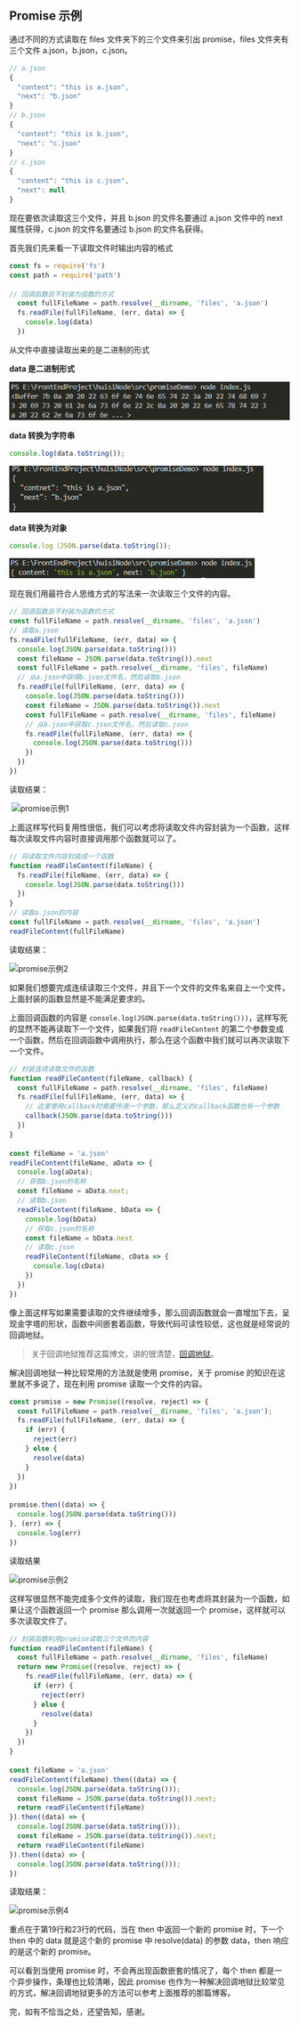 ## Promise 示例

通过不同的方式读取在 files 文件夹下的三个文件来引出 promise，files 文件夹有三个文件 a.json，b.json，c.json。

```js
// a.json
{
  "content": "this is a.json",
  "next": "b.json"
}
// b.json
{
  "content": "this is b.json",
  "next": "c.json"
}
// c.json
{
  "content": "this is c.json",
  "next": null
}
```

现在要依次读取这三个文件，并且 b.json 的文件名要通过 a.json 文件中的 next 属性获得，c.json 的文件名要通过 b.json 的文件名获得。

首先我们先来看一下读取文件时输出内容的格式

```js
const fs = require('fs')
const path = require('path')

// 回调函数且不封装为函数的方式
  const fullFileName = path.resolve(__dirname, 'files', 'a.json')
  fs.readFile(fullFileName, (err, data) => {
    console.log(data)
  })
```

从文件中直接读取出来的是二进制的形式

**data 是二进制形式**

![data二进制形式](https://raw.githubusercontent.com/happyCoding1024/image-hosting/master/img/20200331121551.png)

**data 转换为字符串**

```js
console.log(data.toString());
```

![data转换为字符串](https://raw.githubusercontent.com/happyCoding1024/image-hosting/master/img/20200331121743.png)

**data 转换为对象**

```js
console.log（JSON.parse(data.toString());
```

![data转换为对象](https://raw.githubusercontent.com/happyCoding1024/image-hosting/master/img/20200331122006.png)

现在我们用最符合人思维方式的写法来一次读取三个文件的内容。

```js
// 回调函数且不封装为函数的方式
const fullFileName = path.resolve(__dirname, 'files', 'a.json')
// 读取a.json
fs.readFile(fullFileName, (err, data) => {
  console.log(JSON.parse(data.toString()))
  const fileName = JSON.parse(data.toString()).next
  const fullFileName = path.resolve(__dirname, 'files', fileName)
  // 从a.json中获得b.json文件名，然后读取b.json
  fs.readFile(fullFileName, (err, data) => {
    console.log(JSON.parse(data.toString()))
    const fileName = JSON.parse(data.toString()).next
    const fullFileName = path.resolve(__dirname, 'files', fileName)
    // 从b.json中获取c.json文件名，然后读取c.json
    fs.readFile(fullFileName, (err, data) => {
      console.log(JSON.parse(data.toString()))
    })
  })
})
```

读取结果：

​											![promise示例1](https://images.cnblogs.com/cnblogs_com/zhangguicheng/1618684/o_200331093355promise示例1.png) 

上面这样写代码复用性很低，我们可以考虑将读取文件内容封装为一个函数，这样每次读取文件内容时直接调用那个函数就可以了。

```js
// 将读取文件内容封装成一个函数
function readFileContent(fileName) {
  fs.readFile(fileName, (err, data) => {
    console.log(JSON.parse(data.toString()))
  })
}
// 读取a.json的内容
const fullFileName = path.resolve(__dirname, 'files', 'a.json')
readFileContent(fullFileName)
```

读取结果：

![promise示例2](https://images.cnblogs.com/cnblogs_com/zhangguicheng/1618684/o_200331094854promise示例2.png)

如果我们想要完成连续读取三个文件，并且下一个文件的文件名来自上一个文件，上面封装的函数显然是不能满足要求的。

上面回调函数的内容是 `console.log(JSON.parse(data.toString()))`，这样写死的显然不能再读取下一个文件，如果我们将 `readFileContent` 的第二个参数变成一个函数，然后在回调函数中调用执行，那么在这个函数中我们就可以再次读取下一个文件。

```js
// 封装连续读取文件的函数
function readFileContent(fileName, callback) {
  const fullFileName = path.resolve(__dirname, 'files', fileName)
  fs.readFile(fullFileName, (err, data) => {
    // 这里使用callback时需要传递一个参数，那么定义的callback函数也有一个参数
    callback(JSON.parse(data.toString()))
  })
}

const fileName = 'a.json'
readFileContent(fileName, aData => {
  console.log(aData);
  // 获取b.json的名称
  const fileName = aData.next;
  // 读取b.json
  readFileContent(fileName, bData => {
    console.log(bData)
    // 获取c.json的名称
    const fileName = bData.next
    // 读取c.json
    readFileContent(fileName, cData => {
      console.log(cData)
    })
  })
})
```

像上面这样写如果需要读取的文件继续增多，那么回调函数就会一直增加下去，呈现金字塔的形状，函数中间嵌套着函数，导致代码可读性较低，这也就是经常说的回调地狱。

> 关于回调地狱推荐这篇博文，讲的很清楚，[回调地狱]( https://www.cnblogs.com/zhangguicheng/articles/12607894.html )。

解决回调地狱一种比较常用的方法就是使用 promise，关于 promise 的知识在这里就不多说了，现在利用 promise 读取一个文件的内容。

```js
const promise = new Promise((resolve, reject) => {
  const fullFileName = path.resolve(__dirname, 'files', 'a.json');
  fs.readFile(fullFileName, (err, data) => {
    if (err) {
      reject(err)
    } else {
      resolve(data)
    }
  })
})

promise.then((data) => {
  console.log(JSON.parse(data.toString()))
}, (err) => {
  console.log(err)
})
```

读取结果

![promise示例2](https://images.cnblogs.com/cnblogs_com/zhangguicheng/1618684/o_200331094854promise示例2.png)

这样写很显然不能完成多个文件的读取，我们现在也考虑将其封装为一个函数，如果让这个函数返回一个 promise 那么调用一次就返回一个 promise，这样就可以多次读取文件了。

```js
// 封装函数利用promise读取三个文件的内容
function readFileContent(fileName) {
  const fullFileName = path.resolve(__dirname, 'files', fileName)
  return new Promise((resolve, reject) => {
    fs.readFile(fullFileName, (err, data) => {
      if (err) {
        reject(err)
      } else {
        resolve(data)
      }
    })
  })
}

const fileName = 'a.json'
readFileContent(fileName).then((data) => {
  console.log(JSON.parse(data.toString()));
  const fileName = JSON.parse(data.toString()).next;
  return readFileContent(fileName)
}).then((data) => {
  console.log(JSON.parse(data.toString()));
  const fileName = JSON.parse(data.toString()).next;
  return readFileContent(fileName)
}).then((data) => {
  console.log(JSON.parse(data.toString()));
}) 
```

读取结果：

![promise示例4](https://images.cnblogs.com/cnblogs_com/zhangguicheng/1618684/o_200331094854promise示例2.png)

重点在于第19行和23行的代码，当在 then 中返回一个新的 promise 时，下一个 then 中的 data 就是这个新的 promise 中 resolve(data) 的参数 data，then 响应的是这个新的 promise。

可以看到当使用 promise 时，不会再出现函数嵌套的情况了，每个 then 都是一个异步操作，条理也比较清晰，因此 promise 也作为一种解决回调地狱比较常见的方式，解决回调地狱更多的方法可以参考上面推荐的那篇博客。

完，如有不恰当之处，还望告知，感谢。
